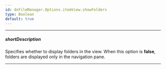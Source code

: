 ```yaml
---
id: dxFileManager.Options.itemView.showFolders
type: Boolean
default: true
---
```

---
##### shortDescription
Specifies whether to display folders in the view. When this option is **false**, folders are displayed only in the navigation pane.

---
